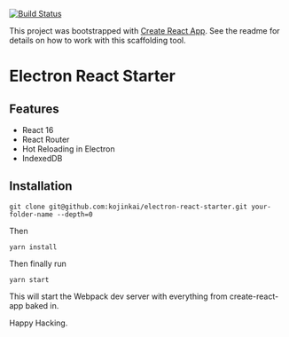 [![Build Status][travis-image]][travis-url]

This project was bootstrapped with [Create React App](https://github.com/facebookincubator/create-react-app). See the readme for details on how to work with this scaffolding tool.

# Electron React Starter

## Features
* React 16
* React Router
* Hot Reloading in Electron
* IndexedDB

## Installation
```
git clone git@github.com:kojinkai/electron-react-starter.git your-folder-name --depth=0
```
Then
```
yarn install
```
Then finally run
```
yarn start
```

This will start the Webpack dev server with everything from create-react-app baked in.

Happy Hacking.

[travis-image]: https://travis-ci.org/kojinkai/electron-starter.svg?branch=master
[travis-url]: https://travis-ci.org/kojinkai/electron-starter
